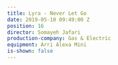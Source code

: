 ```yaml
---
title: Lyra - Never Let Go
date: 2019-05-10 09:49:00 Z
position: 16
director: Somayeh Jafari
production-company: Gas & Electric
equipment: Arri Alexa Mini
is-shown: false
---
```


